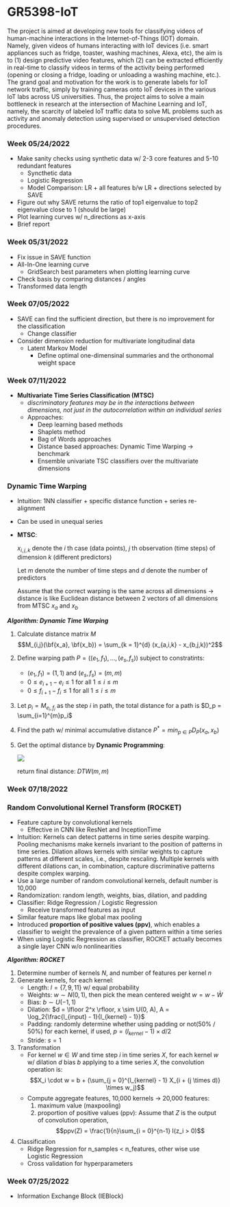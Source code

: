 # **GR5398-IoT**


The project is aimed at developing new tools for classifying videos of human-machine interactions in the Internet-of-Things (IOT) domain. Namely, given videos of humans interacting with IoT devices (i.e. smart appliances such as fridge, toaster, washing machines, Alexa, etc), the aim is to (1) design predictive video features, which (2) can be extracted efficiently in real-time to classify videos in terms of the activity being performed (opening or closing a fridge, loading or unloading a washing machine, etc.). The grand goal and motivation for the work is to generate labels for IoT network traffic, simply by training cameras onto IoT devices in the various IoT labs across US universities. Thus, the project aims to solve a main bottleneck in research at the intersection of Machine Learning and IoT, namely, the scarcity of labeled IoT traffic data to solve ML problems such as activity and anomaly detection using supervised or unsupervised detection procedures. 


### **Week 05/24/2022**
* Make sanity checks using synthetic data w/ 2-3 core features and 5-10 redundant features
  * Syncthetic data
  * Logistic Regression
  * Model Comparison: LR + all features b/w LR + directions selected by SAVE
* Figure out why SAVE returns the ratio of top1 eigenvalue to top2 eigenvalue close to 1 (should be large)
* Plot learning curves w/ n_directions as x-axis
* Brief report


### **Week 05/31/2022**
* Fix issue in SAVE function
* All-In-One learning curve
  *  GridSearch best parameters when plotting learning curve
* Check basis by comparing distances / angles
* Transformed data length


### **Week 07/05/2022**
* SAVE can find the sufficient direction, but there is no improvement for the classification
  * Change classifier
* Consider dimension reduction for multivariate longitudinal data
  * Latent Markov Model
    * Define optimal one-dimensinal summaries and the orthonomal weight space


### **Week 07/11/2022**
* **Multivariate Time Series Classification (MTSC)**
  * _discriminatory features may be in the interactions between dimensions, not just in the autocorrelation within an individual series_
  * Approaches:
    * Deep learning based methods
    * Shaplets method
    * Bag of Words approaches
    * Distance based approaches: Dynamic Time Warping -> benchmark
    * Ensemble univariate TSC classifiers over the multivariate dimensions

### **Dynamic Time Warping**
* Intuition: 1NN classifier + specific distance function + series re-alignment
* Can be used in unequal series
* **MTSC**: 
  
  $x_{i,j,k}$ denote the $i$ th case (data points), $j$ th observation (time steps) of dimension $k$ (different predictors)

  Let $m$ denote the number of time steps and $d$ denote the number of predictors

  Assume that the correct warping is the same across all dimensions -> distance is like Euclidean distance between 2 vectors of all dimensions from MTSC $x_a$ and $x_b$ 

**_Algorithm: Dynamic Time Warping_**
1. Calculate distance matrix $M$
   $$M_{i,j}(\bf{x_a}, \bf{x_b}) = \sum_{k = 1}^{d} (x_{a,i,k} - x_{b,j,k})^2$$
2. Define warping path $P = ((e_1, f_1), ... , (e_s, f_s))$ subject to constratints:
   * $(e_1, f_1) = (1,1)$ and $(e_s, f_s) = (m,m)$
   * $0 \leq e_{i+1} - e_i \leq 1$ for all $1 \leq i \leq m$
   * $0 \leq f_{i+1} - f_i \leq 1$ for all $1 \leq i \leq m$
3. Let $p_i = M_{e_i, f_i}$ as the step $i$ in path, the total distance for a path is $D_p = \sum_{i=1}^{m}p_i$ 
4. Find the path w/ minimal accumulative distance $P^* = min_{p \in P} D_P(x_a,x_b)$ 
5. Get the optimal distance by **Dynamic Programming**: 
   
   ![](https://latex.codecogs.com/svg.image?%5Clarge%20DTW(i,j)%20=%20M_%7Bi,j%7D%20&plus;%20min%5Cleft%5C%7B%5Cbegin%7Baligned%7D&%20DTW(i-1,%20j),%20%5C%5C&%20DTW(i,%20j-1),%20%5C%5C&%20DTW(i-1,%20j-1).%20%5C%5C%5Cend%7Baligned%7D%5Cright.)

   return final distance: $DTW(m,m)$ 


### **Week 07/18/2022**

### **Random Convolutional Kernel Transform (ROCKET)**
* Feature capture by convolutional kernels
  * Effective in CNN like ResNet and InceptionTime
* Intuition: Kernels can detect patterns in time series despite warping. Pooling mechanisms make kernels invariant to the position of patterns in time series. Dilation allows kernels with similar weights to capture patterns at different scales, i.e., despite rescaling. Multiple kernels with different dilations can, in combination, capture discriminative
patterns despite complex warping. 
* Use a large number of random convolutional kernels, default number is 10,000
* Randomization: random length, weights, bias, dilation, and padding
* Classifier: Ridge Regression / Logistic Regression
  * Receive transformed features as input
* Similar feature maps like global max pooling
* Introduced **proportion of positive values (ppv)**, which enables a classifier to weight the prevalence of a given pattern within a time series
* When using Logistic Regression as classifier, ROCKET actually becomes a single layer CNN w/o nonlinearities

**_Algorithm: ROCKET_**
1. Determine number of kernels $N$, and number of features per kernel $n$
2. Generate kernels, for each kernel:
   * Length: $l = \{7,9,11\}$ w/ equal probability
   * Weights: $w \sim N(0,1)$, then pick the mean centered weight $w = w - \bar{W}$
   * Bias: $b \sim U(-1, 1)$
   * Dilation: $d = \lfloor 2^x \rfloor, x \sim U(0, A), A = \log_2{\frac{l_{input} - 1}{l_{kernel} - 1}}$
   * Padding: randomly determine whether using padding or not(50% / 50%) for each kernel, if used, $p= (l_{kernel} - 1) \times d / 2$
   * Stride: $s = 1$
3. Transformation
   * For kernel $w \in W$ and time step $i$ in time series $X$, for each kernel $w$ w/ dilation $d$ bias $b$ applying to a time series $X$, the convolution operation is: 
     $$X_i \cdot w = b + (\sum_{j = 0}^{l_{kernel} - 1} X_{i + (j \times d)} \times w_j)$$
   * Compute aggregate features, 10,000 kernels -> 20,000 features:
     1. maximum value (maxpooling)
     2. proportion of positive values (ppv): Assume that $Z$ is the output of convolution operation, 
        $$ppv(Z) = \frac{1}{n}\sum_{i = 0}^{n-1} I(z_i > 0)$$
4. Classification
   * Ridge Regression for n_samples < n_features, other wise use Logistic Regression
   * Cross validation for hyperparameters

### **Week 07/25/2022**
* Information Exchange Block (IEBlock)








